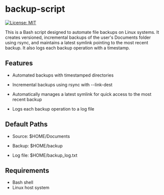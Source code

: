 # backup-script
[![License: MIT](https://img.shields.io/npm/l/react)](https://github.com/alyssongleyson/backup-script/blob/main/LICENSE)

This is a Bash script designed to automate file backups on Linux systems. It creates versioned, incremental backups of the user's Documents folder using rsync, and maintains a latest symlink pointing to the most recent backup. It also logs each backup operation with a timestamp.

## Features

- Automated backups with timestamped directories

- Incremental backups using rsync with --link-dest

- Automatically manages a latest symlink for quick access to the most recent backup

- Logs each backup operation to a log file

## Default Paths

- Source: $HOME/Documents

- Backup: $HOME/backup

- Log file: $HOME/backup_log.txt

## Requirements

- Bash shell
- Linux host system